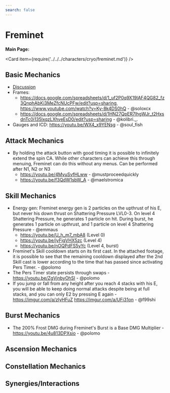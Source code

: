 ```yaml
---
search: false
---
```


# Freminet

**Main Page:**

<Card item={require('../../../characters/cryo/freminet.md')} />

## Basic Mechanics

- [Discussion](https://tickets.deeznuts.moe/transcripts/freminet-basic-mechanics#1148889045284421652)
- Frames:
  - https://docs.google.com/spreadsheets/d/1_uf2P0q9X19lAF4QG82_fz3QnphAbKi3MeZfcNUcPFw/edit?usp=sharing, https://www.youtube.com/watch?v=Ky-8k4DS0hQ - @soloxcx
  - https://docs.google.com/spreadsheets/d/1HN27QpER7lhgWJr_t2HxsdnTc0i135lxqzLXhveEsD0/edit?usp=sharing - @kolibri._.
- Gauges and ICD: https://youtu.be/WX4_x9YENsg - @soul_fish

## Attack Mechanics

- By holding the attack button with good timing it is possible to infinitely extend the spin CA. While other characters can achieve this through menuing, Freminet can do this without any menus. Can be performed after N1, N2 or N3
  - https://youtu.be/4MyuSvfHLww - @mustproceedquickly
  - https://youtu.be/f3QdW1sbW_A - @maelstromica

## Skill Mechanics

- Energy gen: Freminet energy gen is 2 particles on the upthrust of his E, but never his down thrust on Shattering Pressure LVL0-3. On level 4 Shattering Pressure, he generates 1 particle on hit. During burst, he generates 1 particle on upthrust, and 1 particle on level 4 Shattering Pressure - @emmaus
  - https://youtu.be/U_h_m7_mbA8 (Level 0)
  - https://youtu.be/jyFjgVHX5zc (Level 4)
  - https://youtu.be/nOQPdFS5yYc (Level 4, burst)
- Freminet's Skill cooldown starts on its first cast. In the attached footage, it is possible to see that the remaining cooldown displayed after the 2nd Skill cast is lower according to the time that has passed since activating Pers Timer. - @polomo
- The Pers Timer state persists through swaps - https://youtu.be/ZgVjnbyOhSI - @polomo
- If you jump or fall from any height after you reach 4 stacks with his E, you will be able to keep doing normal attacks despite being at full stacks, and you can only E2 by pressing E again - https://imgur.com/a/zIyHFuZ https://imgur.com/a/UFi31on - @f99shi


## Burst Mechanics

- The 200% Frost DMG during Freminet's Burst is a Base DMG Multiplier - https://youtu.be/4u813DPXsio - @polomo

## Ascension Mechanics

## Constellation Mechanics

## Synergies/Interactions
